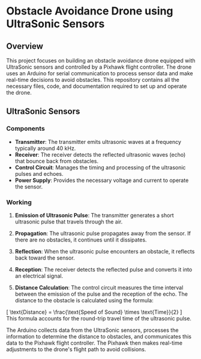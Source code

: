 # Obstacle Avoidance Drone using UltraSonic Sensors


## Overview

This project focuses on building an obstacle avoidance drone equipped with UltraSonic sensors and controlled by a Pixhawk flight controller. The drone uses an Arduino for serial communication to process sensor data and make real-time decisions to avoid obstacles. This repository contains all the necessary files, code, and documentation required to set up and operate the drone.

## UltraSonic Sensors
### Components
- **Transmitter**: The transmitter emits ultrasonic waves at a frequency typically around 40 kHz.
- **Receiver**: The receiver detects the reflected ultrasonic waves (echo) that bounce back from obstacles.
- **Control Circuit**: Manages the timing and processing of the ultrasonic pulses and echoes.
- **Power Supply**: Provides the necessary voltage and current to operate the sensor.

### Working
1. **Emission of Ultrasonic Pulse**:
The transmitter generates a short ultrasonic pulse that travels through the air.

2. **Propagation**:
The ultrasonic pulse propagates away from the sensor. If there are no obstacles, it continues until it dissipates.

3. **Reflection**:
When the ultrasonic pulse encounters an obstacle, it reflects back toward the sensor.

4. **Reception**:
The receiver detects the reflected pulse and converts it into an electrical signal.

5. **Distance Calculation**:
The control circuit measures the time interval between the emission of the pulse and the reception of the echo. The distance to the obstacle is calculated using the formula:

\[
\text{Distance} = \frac{\text{Speed of Sound} \times \text{Time}}{2}
\]
​
This formula accounts for the round-trip travel time of the ultrasonic pulse.

The Arduino collects data from the UltraSonic sensors, processes the information to determine the distance to obstacles, and communicates this data to the Pixhawk flight controller. The Pixhawk then makes real-time adjustments to the drone's flight path to avoid collisions.